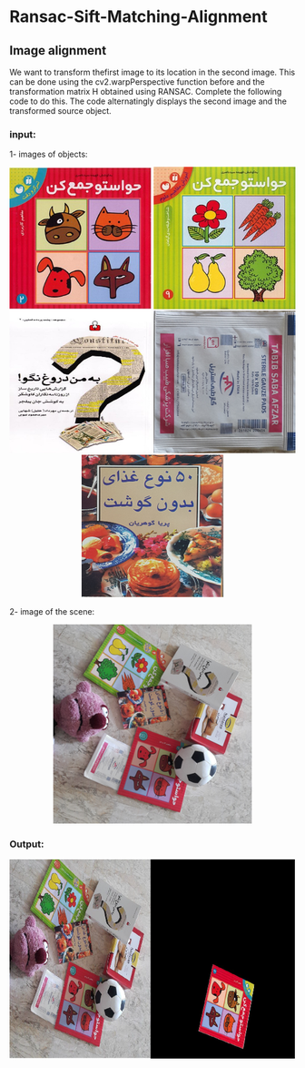 # Ransac-Sift-Matching-Alignment
## Image alignment
We want to transform thefirst image to its location in the second image. This can be done using the
cv2.warpPerspective function before and the transformation matrix H obtained using RANSAC. Complete
the following code to do this. The code alternatingly displays the second image and the
transformed source object.
### input:
1- images of objects:
<p float="left" align="center">
  <img src="https://github.com/arashasg/Ransac-Sift-Matching-Alignment/blob/master/Images%20of%20Objects%20and%20the%20Scene/obj3.jpg"  width="250px" height="250px"/>
  <img src="https://github.com/arashasg/Ransac-Sift-Matching-Alignment/blob/master/Images%20of%20Objects%20and%20the%20Scene/obj4.jpg"  width="250px" height="250px"/>
  <img src="https://github.com/arashasg/Ransac-Sift-Matching-Alignment/blob/master/Images%20of%20Objects%20and%20the%20Scene/obj5.jpg"  width="250px" height="250px"/>
  <img src="https://github.com/arashasg/Ransac-Sift-Matching-Alignment/blob/master/Images%20of%20Objects%20and%20the%20Scene/obj8.jpg"  width="250px" height="250px"/>
  <img src="https://github.com/arashasg/Ransac-Sift-Matching-Alignment/blob/master/Images%20of%20Objects%20and%20the%20Scene/obj9.jpg"  width="250px" height="250px"/>
</p>
2- image of the scene:
<p float="left" align="center">
  <img src="https://github.com/arashasg/Ransac-Sift-Matching-Alignment/blob/master/Images%20of%20Objects%20and%20the%20Scene/scene.jpg"  width="350px" height="350px"/>
</p>

### Output:
<p float="left" align="center">
  <img src="https://github.com/arashasg/Ransac-Sift-Matching-Alignment/blob/master/Images%20of%20Objects%20and%20the%20Scene/OutPut.PNG"  width="700px" height="350px"/>
</p>